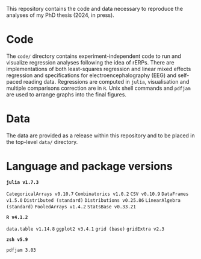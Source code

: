 This repository contains the code and data necessary to reproduce the analyses of my PhD thesis (2024, in press).

# Code

The ```code/``` directory contains experiment-independent code to run and visualize regression analyses following the idea of rERPs. There are implementations of both least-squares regression and linear mixed effects regression and specifications for electroencephalography (EEG) and self-paced reading data.
Regressions are computed in ```julia```, visualisation and multiple comparisons correction are in ```R```.  Unix shell commands and ```pdfjam``` are used to arrange graphs into the final figures.

# Data

The data are provided as a release within this repository and to be placed in the top-level ```data/``` directory.

# Language and package versions

**```julia v1.7.3```**

```CategoricalArrays v0.10.7```
```Combinatorics v1.0.2```
```CSV v0.10.9```
```DataFrames v1.5.0```
```Distributed (standard)```
```Distributions v0.25.86```
```LinearAlgebra (standard)```
```PooledArrays v1.4.2```
```StatsBase v0.33.21```

**```R v4.1.2```**

```data.table v1.14.8```
```ggplot2 v3.4.1```
```grid (base)```
```gridExtra v2.3```

**```zsh v5.9```**

```pdfjam 3.03```
